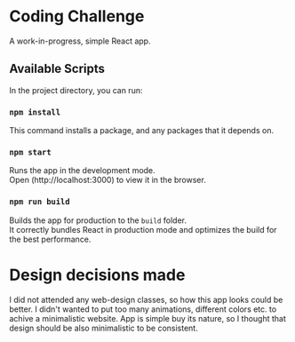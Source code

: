 # Coding Challenge

A work-in-progress, simple React app.

## Available Scripts

In the project directory, you can run:

### `npm install`

This command installs a package, and any packages that it depends on.

### `npm start`

Runs the app in the development mode.<br />
Open (http://localhost:3000) to view it in the browser.

### `npm run build`

Builds the app for production to the `build` folder.<br />
It correctly bundles React in production mode and optimizes the build for the best performance.

# Design decisions made

I did not attended any web-design classes, so how this app looks could be better.
I didn't wanted to put too many animations, different colors etc. to achive a minimalistic website.
App is simple buy its nature, so I thought that design should be also minimalistic to be consistent.
